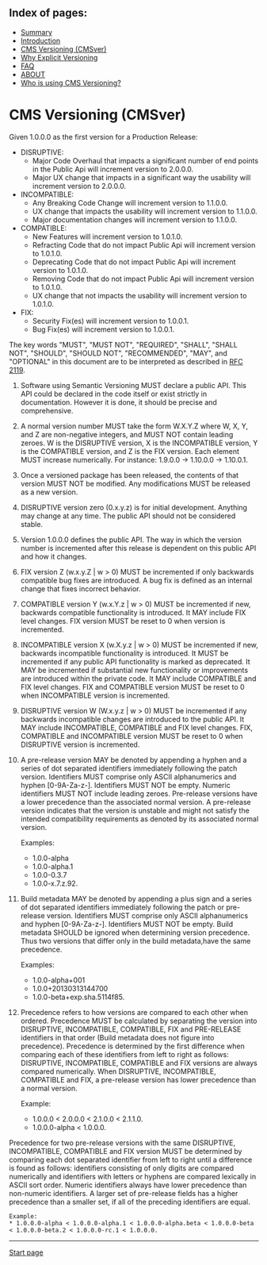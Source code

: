 Index of pages:
---------------

* [Summary](/README.md)
* [Introduction](/README.md)
* [CMS Versioning (CMSver)](/VERSIONING.md)
* [Why Explicit Versioning](/WHY.md)
* [FAQ](/FAQ.md)
* [ABOUT](/ABOUT.md)
* [Who is using CMS Versioning?](/USERS.md)


# CMS Versioning (CMSver)


Given 1.0.0.0 as the first version for a Production Release:

* DISRUPTIVE:
  * Major Code Overhaul that impacts a significant number of end points in the Public Api will increment version to 2.0.0.0.
  * Major UX change that impacts in a significant way the usability will increment version to 2.0.0.0.
* INCOMPATIBLE:
  * Any Breaking Code Change will increment version to 1.1.0.0.
  * UX change that impacts the usability will increment version to 1.1.0.0.
  * Major documentation changes will increment version to 1.1.0.0.
* COMPATIBLE:
  * New Features will increment version to 1.0.1.0.
  * Refracting Code that do not impact Public Api will increment version to 1.0.1.0.
  * Deprecating Code that do not impact Public Api will increment version to 1.0.1.0.
  * Removing Code that do not impact Public Api will increment version to 1.0.1.0.
  * UX change that not impacts the usability will increment version to 1.0.1.0.
* FIX:
  * Security Fix(es) will increment version to 1.0.0.1.
  * Bug Fix(es) will increment version to 1.0.0.1.
  

The key words "MUST", "MUST NOT", "REQUIRED", "SHALL", "SHALL NOT", "SHOULD", "SHOULD NOT", "RECOMMENDED", "MAY", and "OPTIONAL" in this document are to be interpreted as described in [RFC 2119](http://tools.ietf.org/html/rfc2119).

1. Software using Semantic Versioning MUST declare a public API. This API
could be declared in the code itself or exist strictly in documentation.
However it is done, it should be precise and comprehensive.

1. A normal version number MUST take the form W.X.Y.Z where W, X, Y, and Z are
non-negative integers, and MUST NOT contain leading zeroes. W is the DISRUPTIVE version, X is the INCOMPATIBLE version, Y is the COMPATIBLE version, and Z is the FIX version.
Each element MUST increase numerically. For instance: 1.9.0.0 -> 1.10.0.0 -> 1.10.0.1.

1. Once a versioned package has been released, the contents of that version
MUST NOT be modified. Any modifications MUST be released as a new version.

1. DISRUPTIVE version zero (0.x.y.z) is for initial development. Anything may change
at any time. The public API should not be considered stable.

1. Version 1.0.0.0 defines the public API. The way in which the version number
is incremented after this release is dependent on this public API and how it changes.

1. FIX version Z (w.x.y.Z | w > 0) MUST be incremented if only backwards
compatible bug fixes are introduced. A bug fix is defined as an internal change that fixes incorrect behavior.

1. COMPATIBLE version Y (w.x.Y.z | w > 0) MUST be incremented if new, backwards
compatible functionality is introduced. It MAY include FIX level changes. FIX version MUST be reset to 0 when version is incremented.

1. INCOMPATIBLE version X (w.X.y.z | w > 0) MUST be incremented if new, backwards
incompatible functionality is introduced. It MUST be incremented if any public API functionality is marked as deprecated. It MAY be incremented if substantial new functionality or improvements are introduced within the private code. It MAY include COMPATIBLE and FIX level changes. FIX and COMPATIBLE version MUST be reset to 0 when INCOMPATIBLE version is incremented.

1. DISRUPTIVE version W (W.x.y.z | w > 0) MUST be incremented if any backwards
incompatible changes are introduced to the public API. It MAY include INCOMPATIBLE, COMPATIBLE and FIX level changes. FIX, COMPATIBLE and INCOMPATIBLE version MUST be reset to 0 when DISRUPTIVE version is incremented.

1. A pre-release version MAY be denoted by appending a hyphen and a
series of dot separated identifiers immediately following the patch version. Identifiers MUST comprise only ASCII alphanumerics and hyphen [0-9A-Za-z-]. Identifiers MUST NOT be empty. Numeric identifiers MUST NOT include leading zeroes. Pre-release versions have a lower precedence than the associated normal version. A pre-release version indicates that the version is unstable and might not satisfy the intended compatibility requirements as denoted by its associated normal version.

	Examples:
	* 1.0.0-alpha
	* 1.0.0-alpha.1
	* 1.0.0-0.3.7
	* 1.0.0-x.7.z.92.

1. Build metadata MAY be denoted by appending a plus sign and a series of dot
separated identifiers immediately following the patch or pre-release version.
Identifiers MUST comprise only ASCII alphanumerics and hyphen [0-9A-Za-z-].
Identifiers MUST NOT be empty. Build metadata SHOULD be ignored when determining version precedence. Thus two versions that differ only in the build metadata,have the same precedence.

	Examples: 
	* 1.0.0-alpha+001
	* 1.0.0+20130313144700
	* 1.0.0-beta+exp.sha.5114f85.

1. Precedence refers to how versions are compared to each other when ordered.
Precedence MUST be calculated by separating the version into DISRUPTIVE, INCOMPATIBLE, COMPATIBLE, FIX and PRE-RELEASE identifiers in that order (Build metadata does not figure into precedence). Precedence is determined by the first difference when comparing each of these identifiers from left to right as follows: DISRUPTIVE, INCOMPATIBLE, COMPATIBLE and FIX versions are always compared numerically. When DISRUPTIVE, INCOMPATIBLE, COMPATIBLE and FIX, a pre-release version has lower precedence than a normal version. 

	Example: 
	* 1.0.0.0 < 2.0.0.0 < 2.1.0.0 < 2.1.1.0. 
	* 1.0.0.0-alpha < 1.0.0.0. 

Precedence for two pre-release versions with the same DISRUPTIVE, INCOMPATIBLE, COMPATIBLE and FIX version MUST be determined by comparing each dot separated identifier from left to right until a difference is found as follows: identifiers consisting of only digits are compared numerically and identifiers with letters or hyphens are compared lexically in ASCII sort order. Numeric identifiers always have lower precedence than non-numeric identifiers. A larger set of pre-release fields has a higher precedence than a smaller set, if all of the preceding identifiers are equal.

	Example:
	* 1.0.0.0-alpha < 1.0.0.0-alpha.1 < 1.0.0.0-alpha.beta < 1.0.0.0-beta < 1.0.0.0-beta.2 < 1.0.0.0-rc.1 < 1.0.0.0.


---



[Start page](./)


